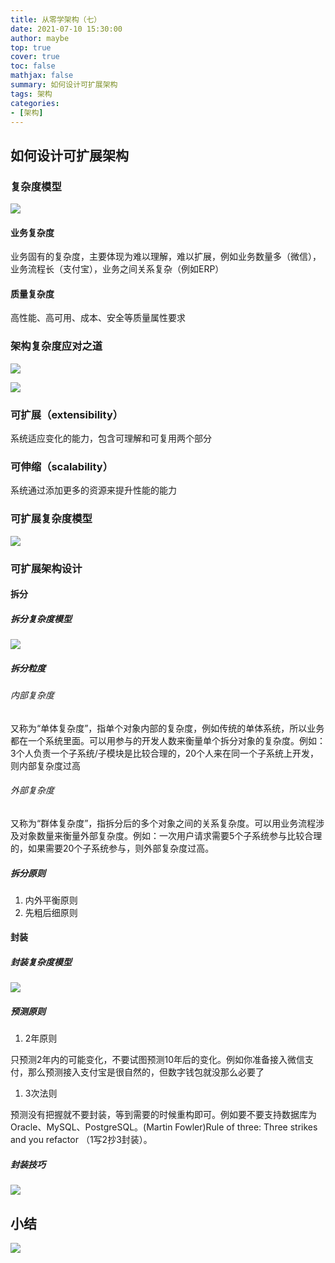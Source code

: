 ```yaml
---
title: 从零学架构（七）
date: 2021-07-10 15:30:00
author: maybe
top: true
cover: true
toc: false
mathjax: false
summary: 如何设计可扩展架构
tags: 架构
categories:
- [架构]
---
```

## 如何设计可扩展架构

### 复杂度模型

![](/medias/assets/20210710150101.png)

#### 业务复杂度

业务固有的复杂度，主要体现为难以理解，难以扩展，例如业务数量多（微信），业务流程长（支付宝），业务之间关系复杂（例如ERP）

#### 质量复杂度

高性能、高可用、成本、安全等质量属性要求

### 架构复杂度应对之道

![](/medias/assets/20210710150858.png)

![](/medias/assets/架构设计步骤.png)

### 可扩展（extensibility）

系统适应变化的能力，包含可理解和可复用两个部分

### 可伸缩（scalability）

系统通过添加更多的资源来提升性能的能力

### 可扩展复杂度模型

![](/medias/assets/20210710152734.png)

### 可扩展架构设计

#### 拆分

##### 拆分复杂度模型

![](/medias/assets/20210710153155.png)

##### 拆分粒度

###### 内部复杂度

又称为“单体复杂度”，指单个对象内部的复杂度，例如传统的单体系统，所以业务都在一个系统里面。可以用参与的开发人数来衡量单个拆分对象的复杂度。例如：3个人负责一个子系统/子模块是比较合理的，20个人来在同一个子系统上开发，则内部复杂度过高

###### 外部复杂度

又称为“群体复杂度”，指拆分后的多个对象之间的关系复杂度。可以用业务流程涉及对象数量来衡量外部复杂度。例如：一次用户请求需要5个子系统参与比较合理的，如果需要20个子系统参与，则外部复杂度过高。

##### 拆分原则

1. 内外平衡原则
2. 先粗后细原则

#### 封装

##### 封装复杂度模型

![](/medias/assets/20210710154359.png)

##### 预测原则

1. 2年原则

只预测2年内的可能变化，不要试图预测10年后的变化。例如你准备接入微信支付，那么预测接入支付宝是很自然的，但数字钱包就没那么必要了

1. 3次法则

预测没有把握就不要封装，等到需要的时候重构即可。例如要不要支持数据库为 Oracle、MySQL、PostgreSQL。(Martin Fowler)Rule of three: Three strikes and you refactor （1写2抄3封装）。

##### 封装技巧

![](/medias/assets/20210710155106.png)

## 小结

![](/medias/assets/可扩展架构设计.png)